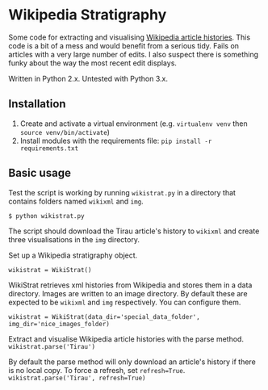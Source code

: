 # Wikipedia Stratigraphy

Some code for extracting and visualising [Wikipedia article histories](http://fogonwater.com/blog/2015/11/wikipedia-edit-history-stratigraphy/). This code is a bit of a mess and would benefit from a serious tidy. Fails on articles with a very large number of edits. I also suspect there is something funky about the way the most recent edit displays.

Written in Python 2.x. Untested with Python 3.x.

## Installation

1. Create and activate a virtual environment (e.g. `virtualenv venv` then `source venv/bin/activate`)
2. Install modules with the requirements file: `pip install -r requirements.txt`

## Basic usage

Test the script is working by running `wikistrat.py` in a directory that contains folders named `wikixml` and `img`.

`$ python wikistrat.py`

The script should download the Tirau article's history to `wikixml` and create three visualisations in the `img` directory.

Set up a Wikipedia stratigraphy object.

`wikistrat = WikiStrat()`

WikiStrat retrieves xml histories from Wikipedia and stores them in a data directory. Images are written to an image directory. By default these are expected to be `wikixml` and `img` respectively. You can configure them.

`wikistrat = WikiStrat(data_dir='special_data_folder', img_dir='nice_images_folder)`

Extract and visualise Wikipedia article histories with the parse method.
`wikistrat.parse('Tirau')`

By default the parse method will only download an article's history if there is no local copy. To force a refresh, set `refresh=True`.
`wikistrat.parse('Tirau', refresh=True)`
